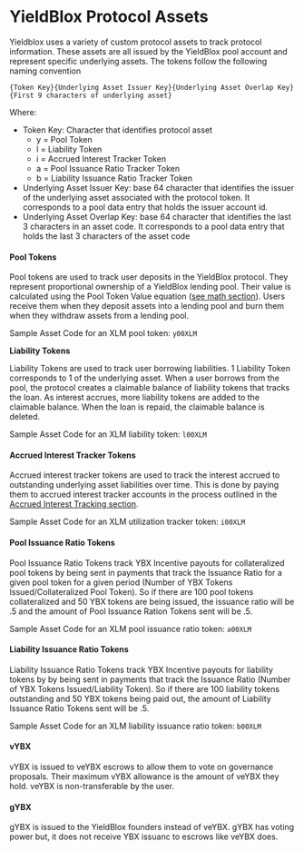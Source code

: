 # YieldBlox Protocol Assets

Yieldblox uses a variety of custom protocol assets to track protocol information. These assets are all issued by the YieldBlox pool account and represent specific underlying assets. The tokens follow the following naming convention

`{Token Key}{Underlying Asset Issuer Key}{Underlying Asset Overlap Key}{First 9 characters of underlying asset}`

Where:

* Token Key: Character that identifies protocol asset
  * y = Pool Token
  * l = Liability Token
  * i = Accrued Interest Tracker Token
  * a = Pool Issuance Ratio Tracker Token
  * b = Liability Issuance Ratio Tracker Token
* Underlying Asset Issuer Key: base 64 character that identifies the issuer of the underlying asset associated with the protocol token. It corresponds to a pool data entry that holds the issuer account id.
* Underlying Asset Overlap Key: base 64 character that identifies the last 3 characters in an asset code. It corresponds to a pool data entry that holds the last 3 characters of the asset code

#### Pool Tokens

Pool tokens are used to track user deposits in the YieldBlox protocol. They represent proportional ownership of a YieldBlox lending pool. Their value is calculated using the Pool Token Value equation ([see math section](math.md#pool-token-value)). Users receive them when they deposit assets into a lending pool and burn them when they withdraw assets from a lending pool.

Sample Asset Code for an XLM pool token: `y00XLM`&#x20;

**Liability Tokens**

Liability Tokens are used to track user borrowing liabilities. 1 Liability Token corresponds to 1 of the underlying asset. When a user borrows from the pool, the protocol creates a claimable balance of liability tokens that tracks the loan. As interest accrues, more liability tokens are added to the claimable balance. When the loan is repaid, the claimable balance is deleted.

Sample Asset Code for an XLM liability token: `l00XLM`&#x20;

#### Accrued Interest Tracker Tokens

Accrued interest tracker tokens are used to track the interest accrued to outstanding underlying asset liabilities over time. This is done by paying them to accrued interest tracker accounts in the process outlined in the [Accrued Interest Tracking section](accrued-interest-tracking.md).

Sample Asset Code for an XLM utilization tracker token: `i00XLM`&#x20;

#### Pool Issuance Ratio Tokens

Pool Issuance Ratio Tokens track YBX Incentive payouts for collateralized pool tokens by being sent in payments that track the Issuance Ratio for a given pool token for a given period (Number of YBX Tokens Issued/Collateralized Pool Token). So if there are 100 pool tokens collateralized and 50 YBX tokens are being issued, the issuance ratio will be .5 and the amount of Pool Issuance Ration Tokens sent will be .5.

Sample Asset Code for an XLM pool issuance ratio token: `a00XLM`&#x20;

#### Liability Issuance Ratio Tokens

Liability Issuance Ratio Tokens track YBX Incentive payouts for liability tokens by by being sent in payments that track the Issuance Ratio (Number of YBX Tokens Issued/Liability Token). So if there are 100 liability tokens outstanding and 50 YBX tokens being paid out, the amount of Liability Issuance Ratio Tokens sent will be .5.&#x20;

Sample Asset Code for an XLM liability issuance ratio token: `b00XLM`&#x20;

#### vYBX

vYBX is issued to veYBX escrows to allow them to vote on governance proposals. Their maximum vYBX allowance is the amount of veYBX they hold. veYBX is non-transferable by the user.

#### gYBX

gYBX is issued to the YieldBlox founders instead of veYBX. gYBX has voting power but, it does not receive YBX issuanc to escrows like veYBX does.
